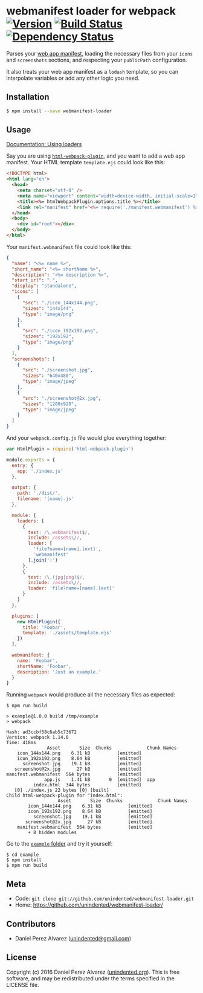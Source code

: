 # webmanifest loader for webpack [![Version](https://img.shields.io/npm/v/webmanifest-loader.svg)](https://www.npmjs.com/package/webmanifest-loader) [![Build Status](https://img.shields.io/travis/unindented/webmanifest-loader.svg)](https://travis-ci.org/unindented/webmanifest-loader) [![Dependency Status](https://img.shields.io/gemnasium/unindented/webmanifest-loader.svg)](https://gemnasium.com/unindented/webmanifest-loader)

Parses your [web app manifest](https://www.w3.org/TR/appmanifest/), loading the necessary files from your `icons` and `screenshots` sections, and respecting your `publicPath` configuration.

It also treats your web app manifest as a `lodash` template, so you can interpolate variables or add any other logic you need.


## Installation

```sh
$ npm install --save webmanifest-loader
```


## Usage

[Documentation: Using loaders](http://webpack.github.io/docs/using-loaders.html)

Say you are using [`html-webpack-plugin`](https://github.com/ampedandwired/html-webpack-plugin), and you want to add a web app manifest. Your HTML template `template.ejs` could look like this:

```html
<!DOCTYPE html>
<html lang="en">
  <head>
    <meta charset="utf-8" />
    <meta name="viewport" content="width=device-width, initial-scale=1" />
    <title><%= htmlWebpackPlugin.options.title %></title>
    <link rel="manifest" href="<%= require('./manifest.webmanifest') %>" />
  </head>
  <body>
    <div id="root"></div>
  </body>
</html>
```

Your `manifest.webmanifest` file could look like this:

```json
{
  "name": "<%= name %>",
  "short_name": "<%= shortName %>",
  "description": "<%= description %>",
  "start_url": ".",
  "display": "standalone",
  "icons": [
    {
      "src": "./icon_144x144.png",
      "sizes": "144x144",
      "type": "image/png"
    },
    {
      "src": "./icon_192x192.png",
      "sizes": "192x192",
      "type": "image/png"
    }
  ],
  "screenshots": [
    {
      "src": "./screenshot.jpg",
      "sizes": "640x480",
      "type": "image/jpeg"
    },
    {
      "src": "./screenshot@2x.jpg",
      "sizes": "1280x920",
      "type": "image/jpeg"
    }
  ]
}
```

And your `webpack.config.js` file would glue everything together:

```js
var HtmlPlugin = require('html-webpack-plugin')

module.exports = {
  entry: {
    app: './index.js'
  },

  output: {
    path: './dist/',
    filename: '[name].js'
  },

  module: {
    loaders: [
      {
        test: /\.webmanifest$/,
        include: /assets\//,
        loader: [
          'file?name=[name].[ext]',
          'webmanifest'
        ].join('!')
      },
      {
        test: /\.(jpg|png)$/,
        include: /assets\//,
        loader: 'file?name=[name].[ext]'
      }
    ]
  },

  plugins: [
    new HtmlPlugin({
      title: 'Foobar',
      template: './assets/template.ejs'
    })
  ],

  webmanifest: {
    name: 'Foobar',
    shortName: 'Foobar',
    description: 'Just an example.'
  }
}
```

Running `webpack` would produce all the necessary files as expected:

```
$ npm run build

> example@1.0.0 build /tmp/example
> webpack

Hash: ad3ccbf58c6ab5c73672
Version: webpack 1.14.0
Time: 418ms
               Asset       Size  Chunks             Chunk Names
    icon_144x144.png    6.31 kB          [emitted]
    icon_192x192.png    8.64 kB          [emitted]
      screenshot.jpg    19.1 kB          [emitted]
   screenshot@2x.jpg      27 kB          [emitted]
manifest.webmanifest  564 bytes          [emitted]
              app.js    1.41 kB       0  [emitted]  app
          index.html  344 bytes          [emitted]
   [0] ./index.js 22 bytes {0} [built]
Child html-webpack-plugin for "index.html":
                   Asset       Size  Chunks             Chunk Names
        icon_144x144.png    6.31 kB          [emitted]
        icon_192x192.png    8.64 kB          [emitted]
          screenshot.jpg    19.1 kB          [emitted]
       screenshot@2x.jpg      27 kB          [emitted]
    manifest.webmanifest  564 bytes          [emitted]
        + 8 hidden modules
```

Go to the [`example` folder](/example) and try it yourself:

```
$ cd example
$ npm install
$ npm run build
```


## Meta

* Code: `git clone git://github.com/unindented/webmanifest-loader.git`
* Home: <https://github.com/unindented/webmanifest-loader/>


## Contributors

* Daniel Perez Alvarez ([unindented@gmail.com](mailto:unindented@gmail.com))


## License

Copyright (c) 2016 Daniel Perez Alvarez ([unindented.org](http://unindented.org/)). This is free software, and may be redistributed under the terms specified in the LICENSE file.
